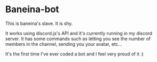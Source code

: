 # Baneina-bot
This is baneina's slave. It is shy.


It works using discord.js's API and it's currently running in my discord server.
It has some commands such as letting you see the number of members in the channel, sending you your avatar, etc...

It's the first time I've ever coded a bot and I feel very proud of it :)
